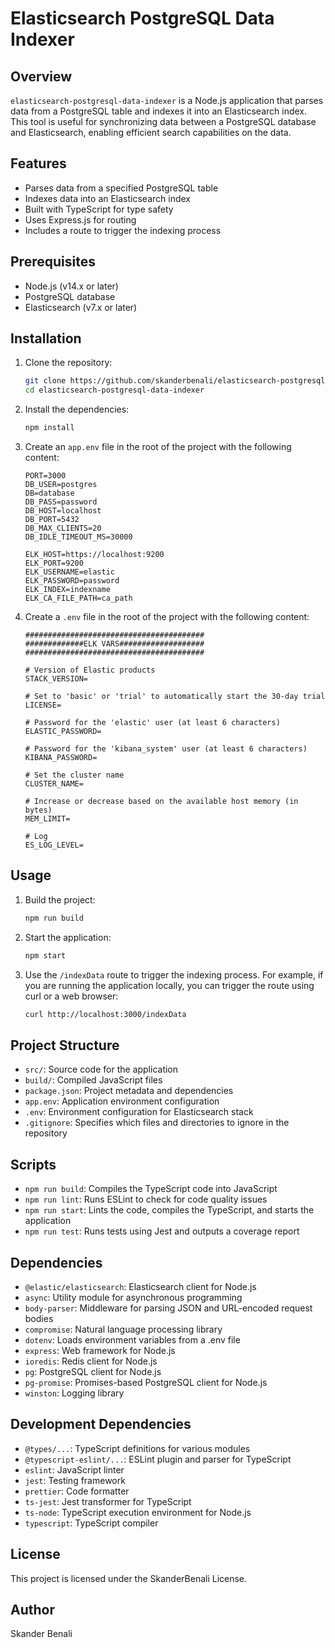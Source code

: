# Elasticsearch PostgreSQL Data Indexer

## Overview

`elasticsearch-postgresql-data-indexer` is a Node.js application that parses data from a PostgreSQL table and indexes it into an Elasticsearch index. This tool is useful for synchronizing data between a PostgreSQL database and Elasticsearch, enabling efficient search capabilities on the data.

## Features

- Parses data from a specified PostgreSQL table
- Indexes data into an Elasticsearch index
- Built with TypeScript for type safety
- Uses Express.js for routing
- Includes a route to trigger the indexing process

## Prerequisites

- Node.js (v14.x or later)
- PostgreSQL database
- Elasticsearch (v7.x or later)

## Installation

1. Clone the repository:

    ```sh
    git clone https://github.com/skanderbenali/elasticsearch-postgresql-data-indexer.git
    cd elasticsearch-postgresql-data-indexer
    ```

2. Install the dependencies:

    ```sh
    npm install
    ```

3. Create an `app.env` file in the root of the project with the following content:

    ```env
    PORT=3000
    DB_USER=postgres
    DB=database
    DB_PASS=password
    DB_HOST=localhost
    DB_PORT=5432
    DB_MAX_CLIENTS=20
    DB_IDLE_TIMEOUT_MS=30000

    ELK_HOST=https://localhost:9200
    ELK_PORT=9200
    ELK_USERNAME=elastic
    ELK_PASSWORD=password
    ELK_INDEX=indexname
    ELK_CA_FILE_PATH=ca_path
    ```

4. Create a `.env` file in the root of the project with the following content:

    ```env
    ########################################
    #############ELK VARS###################
    ########################################

    # Version of Elastic products
    STACK_VERSION=

    # Set to 'basic' or 'trial' to automatically start the 30-day trial
    LICENSE=

    # Password for the 'elastic' user (at least 6 characters)
    ELASTIC_PASSWORD=

    # Password for the 'kibana_system' user (at least 6 characters)
    KIBANA_PASSWORD=

    # Set the cluster name
    CLUSTER_NAME=

    # Increase or decrease based on the available host memory (in bytes)
    MEM_LIMIT=

    # Log
    ES_LOG_LEVEL=
    ```

## Usage

1. Build the project:

    ```sh
    npm run build
    ```

2. Start the application:

    ```sh
    npm start
    ```

3. Use the `/indexData` route to trigger the indexing process. For example, if you are running the application locally, you can trigger the route using curl or a web browser:

    ```sh
    curl http://localhost:3000/indexData
    ```

## Project Structure

- `src/`: Source code for the application
- `build/`: Compiled JavaScript files
- `package.json`: Project metadata and dependencies
- `app.env`: Application environment configuration
- `.env`: Environment configuration for Elasticsearch stack
- `.gitignore`: Specifies which files and directories to ignore in the repository

## Scripts

- `npm run build`: Compiles the TypeScript code into JavaScript
- `npm run lint`: Runs ESLint to check for code quality issues
- `npm run start`: Lints the code, compiles the TypeScript, and starts the application
- `npm run test`: Runs tests using Jest and outputs a coverage report

## Dependencies

- `@elastic/elasticsearch`: Elasticsearch client for Node.js
- `async`: Utility module for asynchronous programming
- `body-parser`: Middleware for parsing JSON and URL-encoded request bodies
- `compromise`: Natural language processing library
- `dotenv`: Loads environment variables from a .env file
- `express`: Web framework for Node.js
- `ioredis`: Redis client for Node.js
- `pg`: PostgreSQL client for Node.js
- `pg-promise`: Promises-based PostgreSQL client for Node.js
- `winston`: Logging library

## Development Dependencies

- `@types/...`: TypeScript definitions for various modules
- `@typescript-eslint/...`: ESLint plugin and parser for TypeScript
- `eslint`: JavaScript linter
- `jest`: Testing framework
- `prettier`: Code formatter
- `ts-jest`: Jest transformer for TypeScript
- `ts-node`: TypeScript execution environment for Node.js
- `typescript`: TypeScript compiler

## License

This project is licensed under the SkanderBenali License.

## Author

Skander Benali
